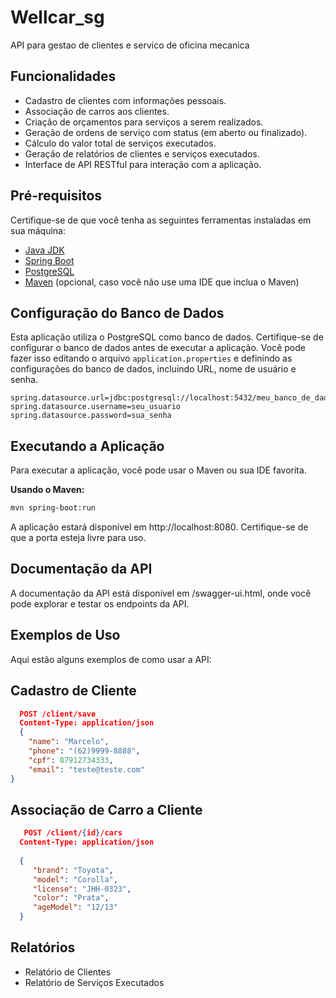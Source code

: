 # Wellcar_sg
API para gestao de clientes e servico de oficina mecanica

## Funcionalidades

- Cadastro de clientes com informações pessoais.
- Associação de carros aos clientes.
- Criação de orçamentos para serviços a serem realizados.
- Geração de ordens de serviço com status (em aberto ou finalizado).
- Cálculo do valor total de serviços executados.
- Geração de relatórios de clientes e serviços executados.
- Interface de API RESTful para interação com a aplicação.

## Pré-requisitos

Certifique-se de que você tenha as seguintes ferramentas instaladas em sua máquina:

- [Java JDK](https://www.oracle.com/java/technologies/javase-downloads.html)
- [Spring Boot](https://spring.io/projects/spring-boot)
- [PostgreSQL](https://www.postgresql.org/download/)
- [Maven](https://maven.apache.org/download.cgi) (opcional, caso você não use uma IDE que inclua o Maven)

## Configuração do Banco de Dados

Esta aplicação utiliza o PostgreSQL como banco de dados. Certifique-se de configurar o banco de dados antes de executar a aplicação. Você pode fazer isso editando o arquivo `application.properties` e definindo as configurações do banco de dados, incluindo URL, nome de usuário e senha.

```properties
spring.datasource.url=jdbc:postgresql://localhost:5432/meu_banco_de_dados
spring.datasource.username=seu_usuario
spring.datasource.password=sua_senha
```
## Executando a Aplicação

Para executar a aplicação, você pode usar o Maven ou sua IDE favorita.

**Usando o Maven:**

```bash
mvn spring-boot:run
```

A aplicação estará disponível em http://localhost:8080. Certifique-se de que a porta esteja livre para uso.

## Documentação da API
A documentação da API está disponível em /swagger-ui.html, onde você pode explorar e testar os endpoints da API.

## Exemplos de Uso
Aqui estão alguns exemplos de como usar a API:

## Cadastro de Cliente

```json
  POST /client/save
  Content-Type: application/json
  {
    "name": "Marcelo",
    "phone": "(62)9999-8888",
    "cpf": 87912734333,
    "email": "teste@teste.com"
}
```

## Associação de Carro a Cliente
```json
   POST /client/{id}/cars
  Content-Type: application/json
  
  {
     "brand": "Toyota",
     "model": "Corolla",
     "license": "JHH-0323",
     "color": "Prata",
     "ageModel": "12/13"
  }

```


## Relatórios

- Relatório de Clientes
- Relatório de Serviços Executados






